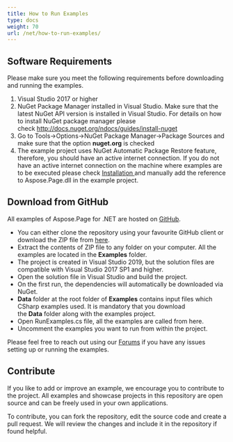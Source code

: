 ```yaml
---
title: How to Run Examples
type: docs
weight: 70
url: /net/how-to-run-examples/
---
```


## **Software Requirements**
Please make sure you meet the following requirements before downloading and running the examples.

1. Visual Studio 2017 or higher
1. NuGet Package Manager installed in Visual Studio. Make sure that the latest NuGet API version is installed in Visual Studio. For details on how to install NuGet package manager please check <http://docs.nuget.org/ndocs/guides/install-nuget>
1. Go to Tools->Options->NuGet Package Manager->Package Sources and make sure that the option **nuget.org** is checked
1. The example project uses NuGet Automatic Package Restore feature, therefore, you should have an active internet connection. If you do not have an active internet connection on the machine where examples are to be executed please check [Installation ](/page/net/installation/)and manually add the reference to Aspose.Page.dll in the example project.
## **Download from GitHub**
All examples of Aspose.Page for .NET are hosted on [GitHub](https://github.com/aspose-page/Aspose.Page-for-.NET).

- You can either clone the repository using your favourite GitHub client or download the ZIP file from [here](https://github.com/aspose-page/Aspose.Page-for-.NET/archive/master.zip).
- Extract the contents of ZIP file to any folder on your computer. All the examples are located in the **Examples** folder.
- The project is created in Visual Studio 2019, but the solution files are compatible with Visual Studio 2017 SP1 and higher.
- Open the solution file in Visual Studio and build the project.
- On the first run, the dependencies will automatically be downloaded via NuGet.
- **Data** folder at the root folder of **Examples** contains input files which CSharp examples used. It is mandatory that you download the **Data** folder along with the examples project.
- Open RunExamples.cs file, all the examples are called from here.
- Uncomment the examples you want to run from within the project.

Please feel free to reach out using our [Forums](https://forum.aspose.com/c/page) if you have any issues setting up or running the examples.
## **Contribute**
If you like to add or improve an example, we encourage you to contribute to the project. All examples and showcase projects in this repository are open source and can be freely used in your own applications.

To contribute, you can fork the repository, edit the source code and create a pull request. We will review the changes and include it in the repository if found helpful.

